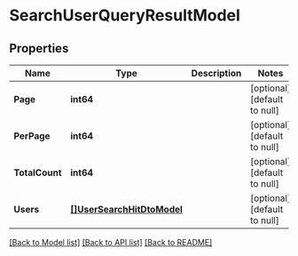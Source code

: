 # SearchUserQueryResultModel

## Properties
Name | Type | Description | Notes
------------ | ------------- | ------------- | -------------
**Page** | **int64** |  | [optional] [default to null]
**PerPage** | **int64** |  | [optional] [default to null]
**TotalCount** | **int64** |  | [optional] [default to null]
**Users** | [**[]UserSearchHitDtoModel**](UserSearchHitDTO.md) |  | [optional] [default to null]

[[Back to Model list]](../README.md#documentation-for-models) [[Back to API list]](../README.md#documentation-for-api-endpoints) [[Back to README]](../README.md)


